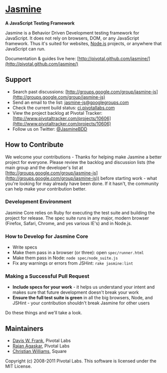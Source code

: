 <a name="README">[Jasmine](http://pivotal.github.com/jasmine/)</a>
=======
**A JavaScript Testing Framework**

Jasmine is a Behavior Driven Development testing framework for JavaScript. It does not rely on browsers, DOM, or any JavaScript framework. Thus it's suited for websites, [Node.js](http://nodejs.org) projects, or anywhere that JavaScript can run.

Documentation & guides live here: [http://pivotal.github.com/jasmine/](http://pivotal.github.com/jasmine/)

## Support

* Search past discussions: [http://groups.google.com/group/jasmine-js](http://groups.google.com/group/jasmine-js)
* Send an email to the list: [jasmine-js@googlegroups.com](jasmine-js@googlegroups.com)
* Check the current build status: [ci.pivotallabs.com](http://ci.pivotallabs.com)
* View the project backlog at Pivotal Tracker: [http://www.pivotaltracker.com/projects/10606](http://www.pivotaltracker.com/projects/10606)
* Follow us on Twitter: [@JasmineBDD](http://twitter.com/JasmineBDD)

## How to Contribute

We welcome your contributions - Thanks for helping make Jasmine a better project for everyone. Please review the backlog and discussion lists (the main group and the developer's list at [http://groups.google.com/group/jasmine-js](http://groups.google.com/group/jasmine-js)) before starting work - what you're looking for may already have been done. If it hasn't, the community can help make your contribution better.

### Development Environment

Jasmine Core relies on Ruby for executing the test suite and building the project for release. The spec suite runs in any major, modern browser (Firefox, Safari, Chrome, and yes various IE's) and in Node.js.

### How to Develop for Jasmine Core

* Write specs
* Make them pass in a browser (or three): open `spec/runner.html`
* Make them pass in Node: `node spec/node_suite.js`
* Fix any warnings or errors from JSHint: `rake jasmine:lint`

### Making a Successful Pull Request

* __Include specs for your work__ - it helps us understand your intent and makes sure that future development doesn't break your work
* __Ensure the full test suite is green__ in all the big browsers, Node, and JSHint - your contribution shouldn't break Jasmine for other users

Do these things and we'll take a look.

## Maintainers

* [Davis W. Frank](mailto:dwfrank@pivotallabs.com), Pivotal Labs
* [Rajan Agaskar](mailto:rajan@pivotallabs.com), Pivotal Labs
* [Christian Williams](mailto:antixian666@gmail.com), Square

Copyright (c) 2008-2011 Pivotal Labs. This software is licensed under the MIT License.
